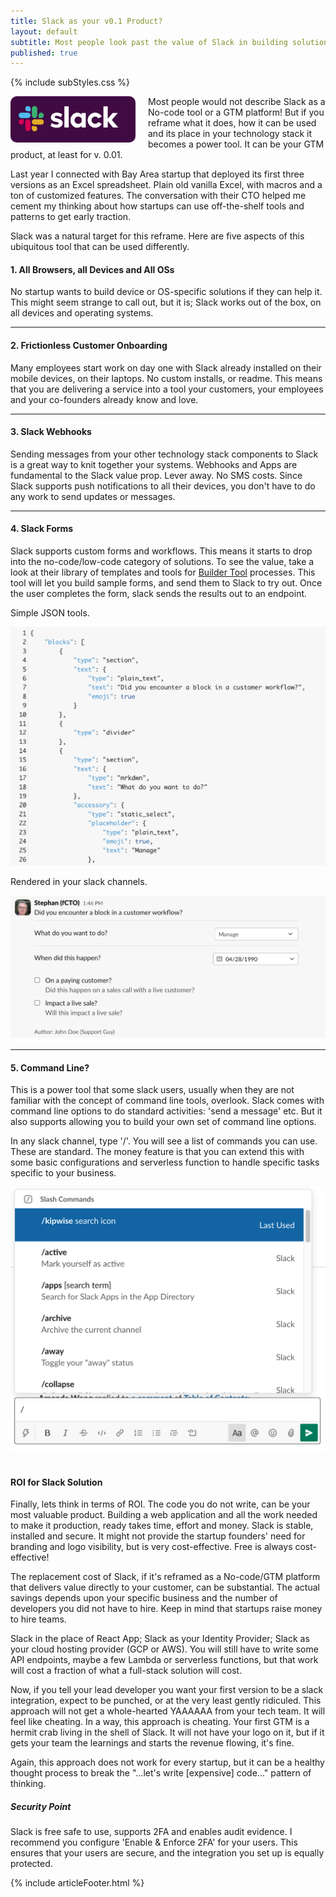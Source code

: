 ```yaml
---
title: Slack as your v0.1 Product?
layout: default
subtitle: Most people look past the value of Slack in building solutions. Don't.
published: true
---
```


{% include subStyles.css %}

<img src="/assets/images/slack.png" align="left" style="border-radius: 10px; width: 200px; margin-right: 20px;">
Most people would not describe Slack as a No-code tool or a GTM platform! But if you reframe
what it does, how it can be used and its place in your technology stack it becomes a power tool.
It can be your GTM product, at least for v. 0.01.

Last year I connected with Bay Area startup that deployed its first three versions as an Excel spreadsheet. Plain old vanilla
Excel, with macros and a ton of customized features. The conversation with their CTO helped me cement my thinking about how startups can
use off-the-shelf tools and patterns to get early traction.

Slack was a natural target for this reframe. Here are five aspects of this ubiquitous tool that can be used differently.

#### 1. All Browsers, all Devices and All OSs

No startup wants to build device or OS-specific solutions if they can help it. This might seem strange to call out,
but it is; Slack works out of the box, on all devices and operating systems.

---

#### 2. Frictionless Customer Onboarding

Many employees start work on day one with Slack already installed on their mobile devices, on their laptops. No custom
installs, or readme. This means that you are delivering a service into a tool your customers, your employees and your
co-founders already know and love.

---

#### 3. Slack Webhooks

Sending messages from your other technology stack components to Slack is a great way to knit together your systems. Webhooks
and Apps are fundamental to the Slack value prop. Lever away. No SMS costs. Since Slack supports push notifications to all their
devices, you don't have to do any work to send updates or messages.

---

#### 4. Slack Forms

Slack supports custom forms and workflows. This means it starts to drop into the no-code/low-code category of solutions. To see the value,
take a look at their library of templates and tools for <a href="https://app.slack.com/block-kit-builder"> Builder Tool</a> processes.
This tool will let you build sample forms, and send them to Slack to try out. Once the user completes the form, slack sends the results
out to an endpoint.

<div class="row">
    <div  class="col-md-6">
      <p>
        Simple JSON tools.
      </p>
      <img src="/assets/images/slack-json.png" class="img-fluid img-thumbnail">
    </div>
    <div  class="col-md-6">
      <p>
        Rendered in your slack channels.
      </p>
      <img src="/assets/images/slack-form.png" class="img-fluid img-thumbnail">
    </div>
</div>

---

#### 5. Command Line?

This is a power tool that some slack users, usually when they are not familiar with the concept of command line tools, overlook.
Slack comes with command line options to do standard activities: 'send a message' etc. But it also supports allowing you to
build your own set of command line options.

<div class="row">
    <div  class="col-md-6">
      <p>
        In any slack channel, type '/'. You will see a list of commands
        you can use. These are standard. The money feature is that you
        can extend this with some basic configurations and serverless function
        to handle specific tasks specific to your business.
      </p>
    </div>
    <div  class="col-md-6">
      <img src="/assets/images/slack-cli.png" class="img-fluid img-thumbnail">
    </div>
</div>

<br>

#### ROI for Slack Solution

Finally, lets think in terms of ROI. The code you do not write, can be your most valuable product. Building a web application and all the
work needed to make it production, ready takes time, effort and money. Slack is stable, installed and secure. It might not provide the startup founders'
need for branding and logo visibility, but is very cost-effective. Free is always cost-effective!

The replacement cost of Slack, if it's reframed as a No-code/GTM platform that delivers value directly to your customer, can be substantial. The actual
savings depends upon your specific business and the number of developers you did not have to hire. Keep in mind that startups raise money to hire teams.

Slack in the place of React App; Slack as your Identity Provider; Slack as your cloud hosting provider (GCP or AWS). You will still have to write some API endpoints,
maybe a few Lambda or serverless functions, but that work will cost a fraction of what a full-stack solution will cost.

Now, if you tell your lead developer you want your first version to be a slack integration, expect to be punched, or at the very least gently ridiculed.
This approach will not get a whole-hearted YAAAAAA from your tech team. It will feel like cheating. In a way, this approach is cheating. Your first GTM is
a hermit crab living in the shell of Slack. It will not have your logo on it, but if it gets your team the learnings and starts the revenue flowing, it's fine.

Again, this approach does not work for every startup, but it can be a healthy thought process to break the "...let's write [expensive] code..." pattern of thinking.

<div class="ceo-note">
    <h5>
        Security Point
    </h5>
    <p>
        Slack is free safe to use, supports 2FA and enables audit evidence.
        I recommend you configure 'Enable & Enforce 2FA' for your users. This
        ensures that your users are secure, and the integration you set up is equally
        protected.
    </p>
</div>

{% include articleFooter.html %}